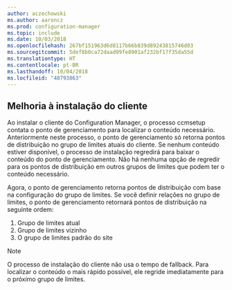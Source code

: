 ```yaml
---
author: aczechowski
ms.author: aaroncz
ms.prod: configuration-manager
ms.topic: include
ms.date: 10/03/2018
ms.openlocfilehash: 267bf151963d6d8117b66b839d89243815746d03
ms.sourcegitcommit: 5def8b0ca72daad99fe8901af232bf17f35da55d
ms.translationtype: HT
ms.contentlocale: pt-BR
ms.lasthandoff: 10/04/2018
ms.locfileid: "48793863"
---
```

## <a name="bkmk_ccmsetup"></a> Melhoria à instalação do cliente
<!--1358840-->

Ao instalar o cliente do Configuration Manager, o processo ccmsetup contata o ponto de gerenciamento para localizar o conteúdo necessário. Anteriormente neste processo, o ponto de gerenciamento só retorna pontos de distribuição no grupo de limites atuais do cliente. Se nenhum conteúdo estiver disponível, o processo de instalação regredirá para baixar o conteúdo do ponto de gerenciamento. Não há nenhuma opção de regredir para os pontos de distribuição em outros grupos de limites que podem ter o conteúdo necessário. 

Agora, o ponto de gerenciamento retorna pontos de distribuição com base na configuração do grupo de limites. Se você definir relações no grupo de limites, o ponto de gerenciamento retornará pontos de distribuição na seguinte ordem:
1. Grupo de limites atual  
2. Grupo de limites vizinho  
3. O grupo de limites padrão do site  

> [!Note]  
> O processo de instalação do cliente não usa o tempo de fallback. Para localizar o conteúdo o mais rápido possível, ele regride imediatamente para o próximo grupo de limites.  


